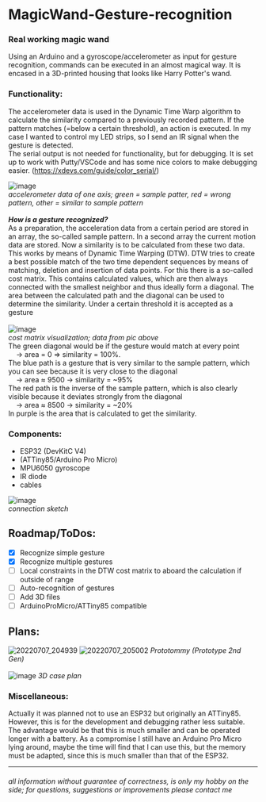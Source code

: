 # MagicWand-Gesture-recognition

### Real working magic wand
Using an Arduino and a gyroscope/accelerometer as input for gesture recognition, commands can be executed in an almost magical way.
It is encased in a 3D-printed housing that looks like Harry Potter's wand.
<br />
### Functionality:
The accelerometer data is used in the Dynamic Time Warp algorithm to calculate the similarity compared to a previously recorded pattern.
If the pattern matches (=below a certain threshold), an action is executed. In my case I wanted to control my LED strips, so I send an IR signal
when the gesture is detected.
<br />
The serial output is not needed for functionality, but for debugging. It is set up to work with Putty/VSCode and has some nice colors to make debugging easier. (https://xdevs.com/guide/color_serial/)

![image](https://user-images.githubusercontent.com/93255373/177857505-fcd9639e-0442-45ab-9a4b-7e79443cd54a.png)
<br />
*accelerometer data of one axis; green = sample patter, red = wrong pattern, other = similar to sample pattern*
<br /><br />
***How is a gesture recognized?***
<br />
As a preparation, the acceleration data from a certain period are stored in an array, the so-called sample pattern. In a second array the current motion data are stored.
Now a similarity is to be calculated from these two data. This works by means of Dynamic Time Warping (DTW).
DTW tries to create a best possible match of the two time dependent sequences by means of matching, deletion and insertion of data points.
For this there is a so-called cost matrix. This contains calculated values, which are then always connected with the smallest neighbor and thus ideally form a diagonal. The area between the calculated path and the diagonal can be used to determine the similarity. Under a certain threshold it is accepted as a gesture
<br /><br />
![image](https://user-images.githubusercontent.com/93255373/177857310-efb15bd7-fd3d-4c15-999d-4c3c1cd2dfac.png)
<br />
*cost matrix visualization; data from pic above*
<br />
The green diagonal would be if the gesture would match at every point
<br />&nbsp;&nbsp;&nbsp;&nbsp;-> area = 0 => similarity = 100%.<br />
The blue path is a gesture that is very similar to the sample pattern, which you can see because it is very close to the diagonal
<br />&nbsp;&nbsp;&nbsp;&nbsp;-> area ≈ 9500 -> similarity = ~95%<br /> 
The red path is the inverse of the sample pattern, which is also clearly visible because it deviates strongly from the diagonal
<br />&nbsp;&nbsp;&nbsp;&nbsp;-> area ≈ 8500 -> similarity = ~20%<br />
In purple is the area that is calculated to get the similarity.

### Components:
* ESP32 (DevKitC V4)
* (ATTiny85/Arduino Pro Micro)
* MPU6050 gyroscope
* IR diode
* cables

![image](https://user-images.githubusercontent.com/93255373/177861540-97b264a6-fc60-43e1-ac3d-29d83a6cb6f2.png) <br />
_connection sketch_

## Roadmap/ToDos:
- [x] Recognize simple gesture
- [x] Recognize multiple gestures
- [ ] Local constraints in the DTW cost matrix to aboard the calculation if outside of range
- [ ] Auto-recognition of gestures
- [ ] Add 3D files
- [ ] ArduinoProMicro/ATTiny85 compatible

## Plans:
![20220707_204939](https://user-images.githubusercontent.com/93255373/177851997-8b7767d9-c346-4ddb-b3e3-dd23a55e031e.jpg)
![20220707_205002](https://user-images.githubusercontent.com/93255373/177852004-b94bef55-0f3d-45ce-a192-484314a0ddd3.jpg)
*Prototommy (Prototype 2nd Gen)*
<br /><br />
![image](https://user-images.githubusercontent.com/93255373/177853735-520d2834-567e-47ed-a77f-de22d1c1876e.png)
*3D case plan*

### Miscellaneous:
Actually it was planned not to use an ESP32 but originally an ATTiny85. However, this is for the development and debugging rather less suitable. The advantage would be that this is much smaller and can be operated longer with a battery.
As a compromise I still have an Arduino Pro Micro lying around, maybe the time will find that I can use this, but the memory must be adapted, since this is much smaller than that of the ESP32.

- - - -
###### all information without guarantee of correctness, is only my hobby on the side; for questions, suggestions or improvements please contact me
